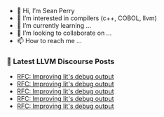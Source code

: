 - 👋 Hi, I’m Sean Perry
- 👀 I’m interested in compilers (c++, COBOL, llvm)
- 🌱 I’m currently learning ...
- 💞️ I’m looking to collaborate on ...
- 📫 How to reach me ...

<!---
s66perry/s66perry is a ✨ special ✨ repository because its `README.md` (this file) appears on your GitHub profile.
You can click the Preview link to take a look at your changes.
--->
### 📕 Latest LLVM Discourse Posts

<!-- DISCOURSE-LLVM:START -->
- [RFC: Improving lit&#39;s debug output](https://discourse.llvm.org/t/rfc-improving-lits-debug-output/72839#post_17)
- [RFC: Improving lit&#39;s debug output](https://discourse.llvm.org/t/rfc-improving-lits-debug-output/72839#post_16)
- [RFC: Improving lit&#39;s debug output](https://discourse.llvm.org/t/rfc-improving-lits-debug-output/72839#post_15)
- [RFC: Improving lit&#39;s debug output](https://discourse.llvm.org/t/rfc-improving-lits-debug-output/72839#post_14)
- [RFC: Improving lit&#39;s debug output](https://discourse.llvm.org/t/rfc-improving-lits-debug-output/72839#post_13)
<!-- DISCOURSE-LLVM:END -->
